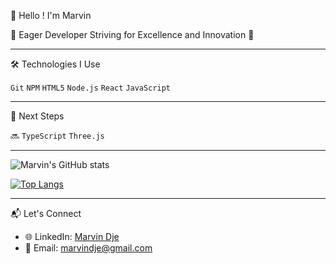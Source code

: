  👋 Hello ! I'm Marvin 

🌟 Eager Developer Striving for Excellence and Innovation 🌟

---

 🛠️ Technologies I Use

`Git` `NPM` `HTML5` `Node.js` `React` `JavaScript`

---

 🌟 Next Steps

🔜 `TypeScript` `Three.js`

---

![Marvin's GitHub stats](https://github-readme-stats.vercel.app/api?username=Marvindje&show_icons=true&theme=radical)

[![Top Langs](https://github-readme-stats.vercel.app/api/top-langs/?username=Marvindje&layout=compact)](https://github.com/anuraghazra/github-readme-stats)




---

 📬 Let's Connect

- 🌐 LinkedIn: [Marvin Dje](https://www.linkedin.com/in/marvin-dje-104894275/)
- 📧 Email: [marvindje@gmail.com](mailto:marvindje@gmail.com)

